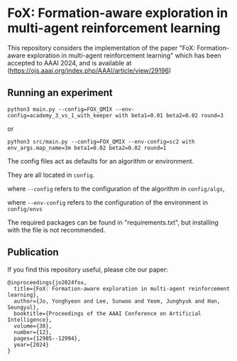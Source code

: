 # FoX: Formation-aware exploration in multi-agent reinforcement learning

This repository considers the implementation of the paper "FoX: Formation-aware exploration in multi-agent reinforcement learning" which has been accepted to AAAI 2024, and is available at (https://ojs.aaai.org/index.php/AAAI/article/view/29196)


## Running an experiment 

```shell
python3 main.py --config=FOX_QMIX --env-config=academy_3_vs_1_with_keeper with beta1=0.01 beta2=0.02 round=3
```

or

```shell
python3 src/main.py --config=FOX_QMIX --env-config=sc2 with env_args.map_name=3m beta1=0.02 beta2=0.02 round=1
```

The config files act as defaults for an algorithm or environment. 

They are all located in `config`.

where `--config` refers to the configuration of the algorithm in `config/algs`, 

where `--env-config` refers to the configuration of the environment in `config/envs`

The required packages can be found in "requirements.txt", but installing with the file is not recommended.

## Publication

If you find this repository useful, please cite our paper:
```
@inproceedings{jo2024fox,
  title={FoX: Formation-aware exploration in multi-agent reinforcement learning},
  author={Jo, Yonghyeon and Lee, Sunwoo and Yeom, Junghyuk and Han, Seungyul},
  booktitle={Proceedings of the AAAI Conference on Artificial Intelligence},
  volume={38},
  number={12},
  pages={12985--12994},
  year={2024}
}
```
